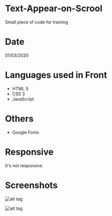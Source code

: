 # Text-Appear-on-Scrool

Small piece of code for training

# Date
01/03/2020

# Languages used in Front
- HTML 5
- CSS 3
- JavaScript

# Others
- Google Fonts

# Responsive
It's not responsive.

# Screenshots

![alt tag](https://user-images.githubusercontent.com/73991398/109472067-f1b50e80-7a71-11eb-9c5b-d3dc37f323ac.PNG)

![alt tag](https://user-images.githubusercontent.com/73991398/109472070-f37ed200-7a71-11eb-95aa-0ff3f2d7e011.PNG)
